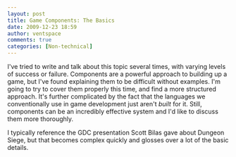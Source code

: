 ```yaml
---
layout: post
title: Game Components: The Basics
date: 2009-12-23 18:59
author: ventspace
comments: true
categories: [Non-technical]
---
```

I've tried to write and talk about this topic several times, with varying levels of success or failure. Components are a powerful approach to building up a game, but I've found explaining them to be difficult without examples. I'm going to try to cover them properly this time, and find a more structured approach. It's further complicated by the fact that the languages we conventionally use in game development just aren't <i>built</i> for it. Still, components can be an incredibly effective system and I'd like to discuss them more thoroughly.

I typically reference the GDC presentation Scott Bilas gave about Dungeon Siege, but that becomes complex quickly and glosses over a lot of the basic details.
